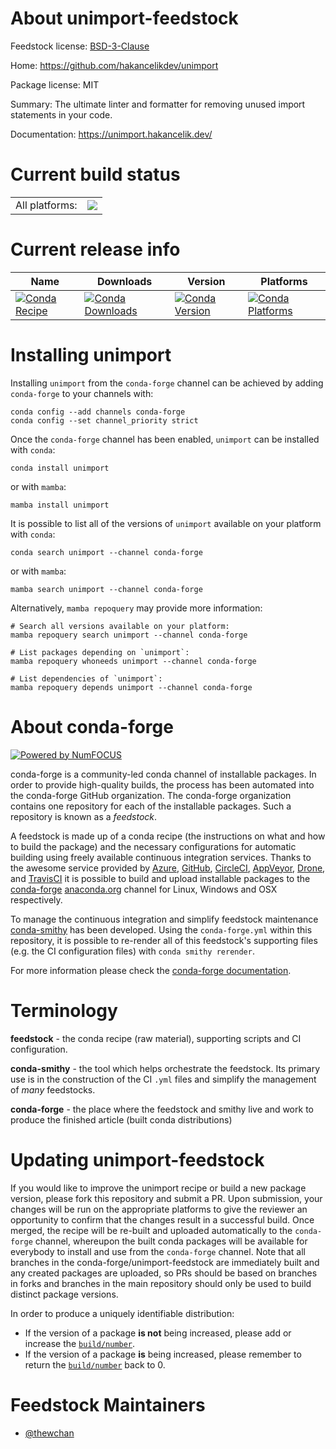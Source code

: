 About unimport-feedstock
========================

Feedstock license: [BSD-3-Clause](https://github.com/conda-forge/unimport-feedstock/blob/main/LICENSE.txt)

Home: https://github.com/hakancelikdev/unimport

Package license: MIT

Summary: The ultimate linter and formatter for removing unused import statements in your code.

Documentation: https://unimport.hakancelik.dev/

Current build status
====================


<table><tr><td>All platforms:</td>
    <td>
      <a href="https://dev.azure.com/conda-forge/feedstock-builds/_build/latest?definitionId=20094&branchName=main">
        <img src="https://dev.azure.com/conda-forge/feedstock-builds/_apis/build/status/unimport-feedstock?branchName=main">
      </a>
    </td>
  </tr>
</table>

Current release info
====================

| Name | Downloads | Version | Platforms |
| --- | --- | --- | --- |
| [![Conda Recipe](https://img.shields.io/badge/recipe-unimport-green.svg)](https://anaconda.org/conda-forge/unimport) | [![Conda Downloads](https://img.shields.io/conda/dn/conda-forge/unimport.svg)](https://anaconda.org/conda-forge/unimport) | [![Conda Version](https://img.shields.io/conda/vn/conda-forge/unimport.svg)](https://anaconda.org/conda-forge/unimport) | [![Conda Platforms](https://img.shields.io/conda/pn/conda-forge/unimport.svg)](https://anaconda.org/conda-forge/unimport) |

Installing unimport
===================

Installing `unimport` from the `conda-forge` channel can be achieved by adding `conda-forge` to your channels with:

```
conda config --add channels conda-forge
conda config --set channel_priority strict
```

Once the `conda-forge` channel has been enabled, `unimport` can be installed with `conda`:

```
conda install unimport
```

or with `mamba`:

```
mamba install unimport
```

It is possible to list all of the versions of `unimport` available on your platform with `conda`:

```
conda search unimport --channel conda-forge
```

or with `mamba`:

```
mamba search unimport --channel conda-forge
```

Alternatively, `mamba repoquery` may provide more information:

```
# Search all versions available on your platform:
mamba repoquery search unimport --channel conda-forge

# List packages depending on `unimport`:
mamba repoquery whoneeds unimport --channel conda-forge

# List dependencies of `unimport`:
mamba repoquery depends unimport --channel conda-forge
```


About conda-forge
=================

[![Powered by
NumFOCUS](https://img.shields.io/badge/powered%20by-NumFOCUS-orange.svg?style=flat&colorA=E1523D&colorB=007D8A)](https://numfocus.org)

conda-forge is a community-led conda channel of installable packages.
In order to provide high-quality builds, the process has been automated into the
conda-forge GitHub organization. The conda-forge organization contains one repository
for each of the installable packages. Such a repository is known as a *feedstock*.

A feedstock is made up of a conda recipe (the instructions on what and how to build
the package) and the necessary configurations for automatic building using freely
available continuous integration services. Thanks to the awesome service provided by
[Azure](https://azure.microsoft.com/en-us/services/devops/), [GitHub](https://github.com/),
[CircleCI](https://circleci.com/), [AppVeyor](https://www.appveyor.com/),
[Drone](https://cloud.drone.io/welcome), and [TravisCI](https://travis-ci.com/)
it is possible to build and upload installable packages to the
[conda-forge](https://anaconda.org/conda-forge) [anaconda.org](https://anaconda.org/)
channel for Linux, Windows and OSX respectively.

To manage the continuous integration and simplify feedstock maintenance
[conda-smithy](https://github.com/conda-forge/conda-smithy) has been developed.
Using the ``conda-forge.yml`` within this repository, it is possible to re-render all of
this feedstock's supporting files (e.g. the CI configuration files) with ``conda smithy rerender``.

For more information please check the [conda-forge documentation](https://conda-forge.org/docs/).

Terminology
===========

**feedstock** - the conda recipe (raw material), supporting scripts and CI configuration.

**conda-smithy** - the tool which helps orchestrate the feedstock.
                   Its primary use is in the construction of the CI ``.yml`` files
                   and simplify the management of *many* feedstocks.

**conda-forge** - the place where the feedstock and smithy live and work to
                  produce the finished article (built conda distributions)


Updating unimport-feedstock
===========================

If you would like to improve the unimport recipe or build a new
package version, please fork this repository and submit a PR. Upon submission,
your changes will be run on the appropriate platforms to give the reviewer an
opportunity to confirm that the changes result in a successful build. Once
merged, the recipe will be re-built and uploaded automatically to the
`conda-forge` channel, whereupon the built conda packages will be available for
everybody to install and use from the `conda-forge` channel.
Note that all branches in the conda-forge/unimport-feedstock are
immediately built and any created packages are uploaded, so PRs should be based
on branches in forks and branches in the main repository should only be used to
build distinct package versions.

In order to produce a uniquely identifiable distribution:
 * If the version of a package **is not** being increased, please add or increase
   the [``build/number``](https://docs.conda.io/projects/conda-build/en/latest/resources/define-metadata.html#build-number-and-string).
 * If the version of a package **is** being increased, please remember to return
   the [``build/number``](https://docs.conda.io/projects/conda-build/en/latest/resources/define-metadata.html#build-number-and-string)
   back to 0.

Feedstock Maintainers
=====================

* [@thewchan](https://github.com/thewchan/)

